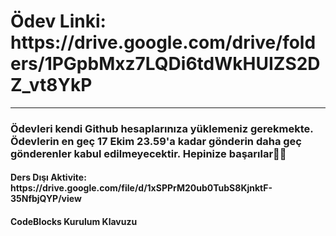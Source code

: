 <h1>Ödev Linki: https://drive.google.com/drive/folders/1PGpbMxz7LQDi6tdWkHUIZS2DZ_vt8YkP</h1>

<hr>
<h3>Ödevleri kendi Github hesaplarınıza yüklemeniz gerekmekte. Ödevlerin en geç 17 Ekim 23.59'a kadar gönderin daha geç gönderenler kabul edilmeyecektir. Hepinize başarılar👋🏻</h3>

<h4>Ders Dışı Aktivite: https://drive.google.com/file/d/1xSPPrM20ub0TubS8KjnktF-35NfbjQYP/view</h4>

<h4>CodeBlocks Kurulum Klavuzu</h4>